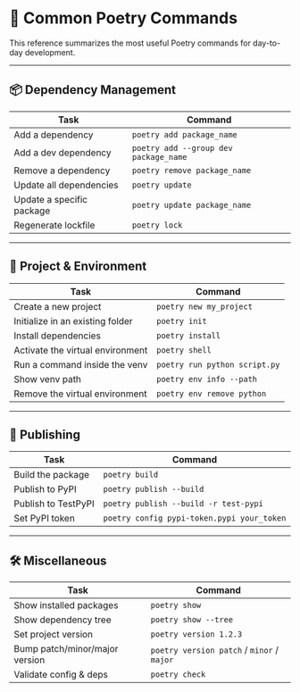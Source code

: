 # 🧾 Common Poetry Commands

This reference summarizes the most useful Poetry commands for day-to-day development.

---

## 📦 Dependency Management

| Task                       | Command                                |
| -------------------------- | -------------------------------------- |
| Add a dependency           | `poetry add package_name`              |
| Add a dev dependency       | `poetry add --group dev package_name`  |
| Remove a dependency        | `poetry remove package_name`           |
| Update all dependencies    | `poetry update`                        |
| Update a specific package  | `poetry update package_name`           |
| Regenerate lockfile        | `poetry lock`                          |

---

## 📁 Project & Environment

| Task                              | Command                        |
| --------------------------------- | ------------------------------ |
| Create a new project              | `poetry new my_project`        |
| Initialize in an existing folder  | `poetry init`                  |
| Install dependencies              | `poetry install`               |
| Activate the virtual environment  | `poetry shell`                 |
| Run a command inside the venv     | `poetry run python script.py`  |
| Show venv path                    | `poetry env info --path`       |
| Remove the virtual environment    | `poetry env remove python`     |

---

## 🔐 Publishing

| Task                 | Command                                     |
| -------------------- | ------------------------------------------- |
| Build the package    | `poetry build`                              |
| Publish to PyPI      | `poetry publish --build`                    |
| Publish to TestPyPI  | `poetry publish --build -r test-pypi`       |
| Set PyPI token       | `poetry config pypi-token.pypi your_token`  |

---

## 🛠️ Miscellaneous

| Task                            | Command                                     |
| ------------------------------- | ------------------------------------------- |
| Show installed packages         | `poetry show`                               |
| Show dependency tree            | `poetry show --tree`                        |
| Set project version             | `poetry version 1.2.3`                      |
| Bump patch/minor/major version  | `poetry version patch` / `minor` / `major`  |
| Validate config & deps          | `poetry check`                              |

